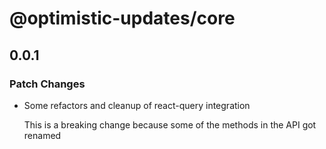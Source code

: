 # @optimistic-updates/core

## 0.0.1

### Patch Changes

- Some refactors and cleanup of react-query integration

  This is a breaking change because some of the methods in the API got renamed
